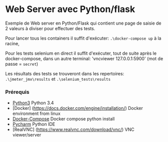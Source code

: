 Web Server avec Python/flask
======================

Exemple de Web server en Python/Flask qui contient une page de saisie de 2 valeurs à diviser pour effectuer des tests.

Pour lancer tous les containers il suffit d'exécuter: `.\docker-compose up` à la racine,

Pour les tests selenium en direct il suffit d'exécuter, tout de suite après le docker-compose, dans un autre terminal: 'vncviewer 127.0.0.1:5900' (mot de passe = `secret`)

Les résultats des tests se trouveront dans les repertoires: `.\jmeter_jmx\results` et `.\selenium_tests\results`

### Prérequis ###

- [Python3]() Python 3.4
- [Docker] (https://docs.docker.com/engine/installation/) Docker environment from linux
- [Docker-Compose](https://docs.docker.com/compose/install/) Docker compose python install
- [Pycharm](https://www.jetbrains.com/pycharm/download/#section=linux) Python IDE
- [RealVNC] (https://www.realvnc.com/download/vnc/) VNC viewer/server
